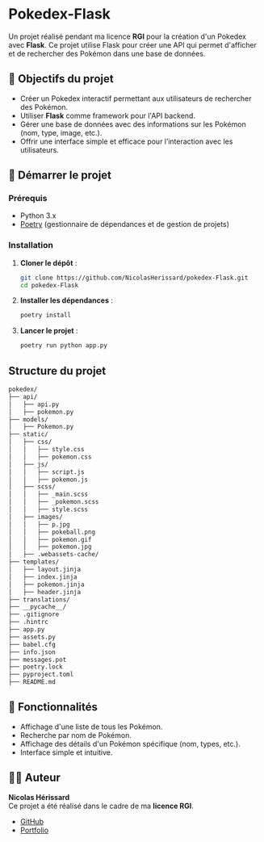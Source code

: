 # Pokedex-Flask

Un projet réalisé pendant ma licence **RGI** pour la création d'un Pokedex avec **Flask**. Ce projet utilise Flask pour créer une API qui permet d'afficher et de rechercher des Pokémon dans une base de données.

## 🎯 Objectifs du projet

- Créer un Pokedex interactif permettant aux utilisateurs de rechercher des Pokémon.
- Utiliser **Flask** comme framework pour l'API backend.
- Gérer une base de données avec des informations sur les Pokémon (nom, type, image, etc.).
- Offrir une interface simple et efficace pour l’interaction avec les utilisateurs.

## 🚀 Démarrer le projet

### Prérequis

- Python 3.x
- [Poetry](https://python-poetry.org/) (gestionnaire de dépendances et de gestion de projets)

### Installation

1. **Cloner le dépôt** :

   ```bash
   git clone https://github.com/NicolasHerissard/pokedex-Flask.git
   cd pokedex-Flask
   ```

2. **Installer les dépendances** :

   ```bash
   poetry install
   ```

3. **Lancer le projet** :

   ```bash
   poetry run python app.py
   ```

## Structure du projet

```bash
pokedex/
├── api/
│   ├── api.py
│   ├── pokemon.py
├── models/
│   ├── Pokemon.py
├── static/
│   ├── css/
│   │   ├── style.css
│   │   ├── pokemon.css
│   ├── js/
│   │   ├── script.js
│   │   ├── pokemon.js
│   ├── scss/
│   │   ├── _main.scss
│   │   ├── _pokemon.scss
│   │   ├── style.scss
│   ├── images/
│   │   ├── p.jpg
│   │   ├── pokeball.png
│   │   ├── pokemon.gif
│   │   ├── pokemon.jpg
│   ├── .webassets-cache/
├── templates/
│   ├── layout.jinja
│   ├── index.jinja
│   ├── pokemon.jinja
│   ├── header.jinja
├── translations/
├── __pycache__/
├── .gitignore
├── .hintrc
├── app.py
├── assets.py
├── babel.cfg
├── info.json
├── messages.pot
├── poetry.lock
├── pyproject.toml
├── README.md
```

## 🧪 Fonctionnalités

- Affichage d'une liste de tous les Pokémon.
- Recherche par nom de Pokémon.
- Affichage des détails d'un Pokémon spécifique (nom, types, etc.).
- Interface simple et intuitive.

## 🧑‍💻 Auteur

**Nicolas Hérissard**  
Ce projet a été réalisé dans le cadre de ma **licence RGI**.

- [GitHub](https://github.com/NicolasHerissard)  
- [Portfolio](https://nicolasherissard.github.io)
